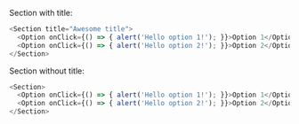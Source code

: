 Section with title:
```js
<Section title="Awesome title">
  <Option onClick={() => { alert('Hello option 1!'); }}>Option 1</Option>
  <Option onClick={() => { alert('Hello option 2!'); }}>Option 2</Option>
</Section>
```

Section without title:
```js
<Section>
  <Option onClick={() => { alert('Hello option 1!'); }}>Option 1</Option>
  <Option onClick={() => { alert('Hello option 2!'); }}>Option 2</Option>
</Section>
```
